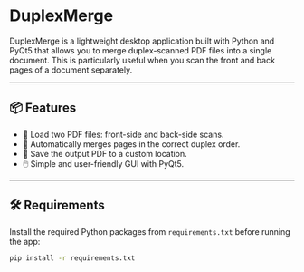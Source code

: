 # DuplexMerge

DuplexMerge is a lightweight desktop application built with Python and PyQt5 that allows you to merge duplex-scanned PDF files into a single document. This is particularly useful when you scan the front and back pages of a document separately.

---

## 📦 Features

- 📁 Load two PDF files: front-side and back-side scans.
- 🔄 Automatically merges pages in the correct duplex order.
- 💾 Save the output PDF to a custom location.
- 🖱️ Simple and user-friendly GUI with PyQt5.

---

## 🛠️ Requirements

Install the required Python packages from `requirements.txt` before running the app:

```bash
pip install -r requirements.txt
